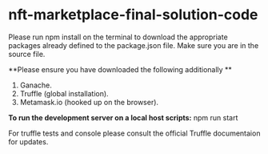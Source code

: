 # nft-marketplace-final-solution-code
Please run npm install on the terminal to download the appropriate packages already defined to the package.json file. 
Make sure you are in the source file. 

**Please ensure you have downloaded the following additionally **

1. Ganache.
2. Truffle (global installation).
3. Metamask.io (hooked up on the browser).

**To run the development server on a local host scripts:** npm run start

For truffle tests and console please consult the official Truffle documentaion for updates.


